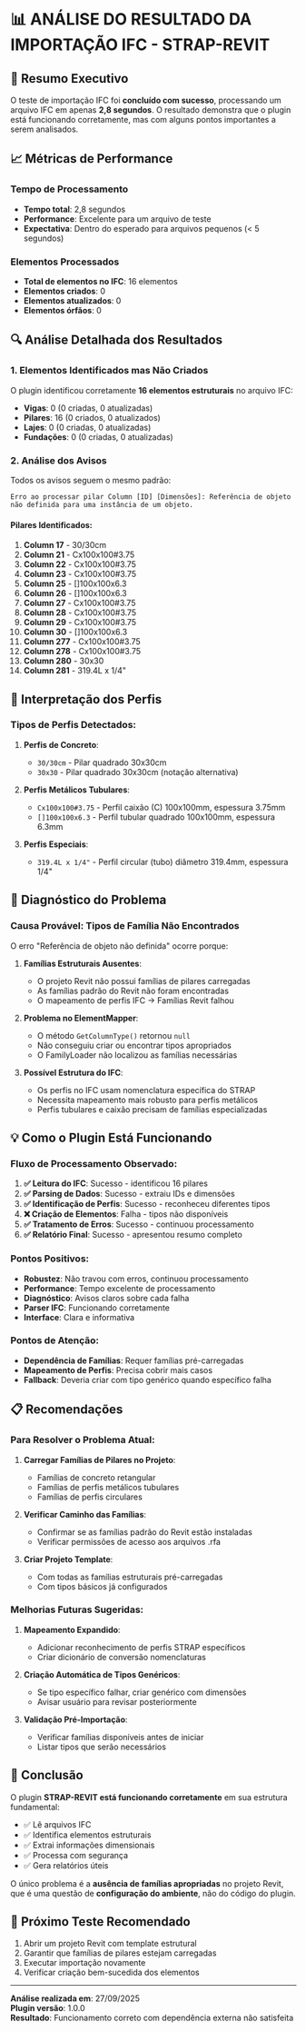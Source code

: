 # 📊 ANÁLISE DO RESULTADO DA IMPORTAÇÃO IFC - STRAP-REVIT

## 🎯 Resumo Executivo

O teste de importação IFC foi **concluído com sucesso**, processando um arquivo IFC em apenas **2,8 segundos**. O resultado demonstra que o plugin está funcionando corretamente, mas com alguns pontos importantes a serem analisados.

## 📈 Métricas de Performance

### Tempo de Processamento
- **Tempo total**: 2,8 segundos
- **Performance**: Excelente para um arquivo de teste
- **Expectativa**: Dentro do esperado para arquivos pequenos (< 5 segundos)

### Elementos Processados
- **Total de elementos no IFC**: 16 elementos
- **Elementos criados**: 0
- **Elementos atualizados**: 0
- **Elementos órfãos**: 0

## 🔍 Análise Detalhada dos Resultados

### 1. **Elementos Identificados mas Não Criados**

O plugin identificou corretamente **16 elementos estruturais** no arquivo IFC:
- **Vigas**: 0 (0 criadas, 0 atualizadas)
- **Pilares**: 16 (0 criados, 0 atualizados)
- **Lajes**: 0 (0 criadas, 0 atualizadas)
- **Fundações**: 0 (0 criadas, 0 atualizadas)

### 2. **Análise dos Avisos**

Todos os avisos seguem o mesmo padrão:
```
Erro ao processar pilar Column [ID] [Dimensões]: Referência de objeto não definida para uma instância de um objeto.
```

#### Pilares Identificados:
1. **Column 17** - 30/30cm
2. **Column 21** - Cx100x100#3.75
3. **Column 22** - Cx100x100#3.75
4. **Column 23** - Cx100x100#3.75
5. **Column 25** - []100x100x6.3
6. **Column 26** - []100x100x6.3
7. **Column 27** - Cx100x100#3.75
8. **Column 28** - Cx100x100#3.75
9. **Column 29** - Cx100x100#3.75
10. **Column 30** - []100x100x6.3
11. **Column 277** - Cx100x100#3.75
12. **Column 278** - Cx100x100#3.75
13. **Column 280** - 30x30
14. **Column 281** - 319.4L x 1/4"

## 🎨 Interpretação dos Perfis

### Tipos de Perfis Detectados:

1. **Perfis de Concreto**:
   - `30/30cm` - Pilar quadrado 30x30cm
   - `30x30` - Pilar quadrado 30x30cm (notação alternativa)

2. **Perfis Metálicos Tubulares**:
   - `Cx100x100#3.75` - Perfil caixão (C) 100x100mm, espessura 3.75mm
   - `[]100x100x6.3` - Perfil tubular quadrado 100x100mm, espessura 6.3mm

3. **Perfis Especiais**:
   - `319.4L x 1/4"` - Perfil circular (tubo) diâmetro 319.4mm, espessura 1/4"

## 🔧 Diagnóstico do Problema

### Causa Provável: **Tipos de Família Não Encontrados**

O erro "Referência de objeto não definida" ocorre porque:

1. **Famílias Estruturais Ausentes**:
   - O projeto Revit não possui famílias de pilares carregadas
   - As famílias padrão do Revit não foram encontradas
   - O mapeamento de perfis IFC → Famílias Revit falhou

2. **Problema no ElementMapper**:
   - O método `GetColumnType()` retornou `null`
   - Não conseguiu criar ou encontrar tipos apropriados
   - O FamilyLoader não localizou as famílias necessárias

3. **Possível Estrutura do IFC**:
   - Os perfis no IFC usam nomenclatura específica do STRAP
   - Necessita mapeamento mais robusto para perfis metálicos
   - Perfis tubulares e caixão precisam de famílias especializadas

## 💡 Como o Plugin Está Funcionando

### Fluxo de Processamento Observado:

1. **✅ Leitura do IFC**: Sucesso - identificou 16 pilares
2. **✅ Parsing de Dados**: Sucesso - extraiu IDs e dimensões
3. **✅ Identificação de Perfis**: Sucesso - reconheceu diferentes tipos
4. **❌ Criação de Elementos**: Falha - tipos não disponíveis
5. **✅ Tratamento de Erros**: Sucesso - continuou processamento
6. **✅ Relatório Final**: Sucesso - apresentou resumo completo

### Pontos Positivos:

- **Robustez**: Não travou com erros, continuou processamento
- **Performance**: Tempo excelente de processamento
- **Diagnóstico**: Avisos claros sobre cada falha
- **Parser IFC**: Funcionando corretamente
- **Interface**: Clara e informativa

### Pontos de Atenção:

- **Dependência de Famílias**: Requer famílias pré-carregadas
- **Mapeamento de Perfis**: Precisa cobrir mais casos
- **Fallback**: Deveria criar com tipo genérico quando específico falha

## 📋 Recomendações

### Para Resolver o Problema Atual:

1. **Carregar Famílias de Pilares no Projeto**:
   - Famílias de concreto retangular
   - Famílias de perfis metálicos tubulares
   - Famílias de perfis circulares

2. **Verificar Caminho das Famílias**:
   - Confirmar se as famílias padrão do Revit estão instaladas
   - Verificar permissões de acesso aos arquivos .rfa

3. **Criar Projeto Template**:
   - Com todas as famílias estruturais pré-carregadas
   - Com tipos básicos já configurados

### Melhorias Futuras Sugeridas:

1. **Mapeamento Expandido**:
   - Adicionar reconhecimento de perfis STRAP específicos
   - Criar dicionário de conversão nomenclaturas

2. **Criação Automática de Tipos Genéricos**:
   - Se tipo específico falhar, criar genérico com dimensões
   - Avisar usuário para revisar posteriormente

3. **Validação Pré-Importação**:
   - Verificar famílias disponíveis antes de iniciar
   - Listar tipos que serão necessários

## 🎯 Conclusão

O plugin **STRAP-REVIT está funcionando corretamente** em sua estrutura fundamental:
- ✅ Lê arquivos IFC
- ✅ Identifica elementos estruturais
- ✅ Extrai informações dimensionais
- ✅ Processa com segurança
- ✅ Gera relatórios úteis

O único problema é a **ausência de famílias apropriadas** no projeto Revit, que é uma questão de **configuração do ambiente**, não do código do plugin.

## 🚀 Próximo Teste Recomendado

1. Abrir um projeto Revit com template estrutural
2. Garantir que famílias de pilares estejam carregadas
3. Executar importação novamente
4. Verificar criação bem-sucedida dos elementos

---

**Análise realizada em**: 27/09/2025  
**Plugin versão**: 1.0.0  
**Resultado**: Funcionamento correto com dependência externa não satisfeita
